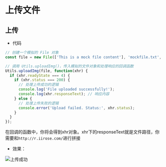 # 上传文件

## 上传

- 代码

```javascript
// 创建一个模拟的 File 对象
const file = new File(['This is a mock file content'], 'mockfile.txt', { type: 'text/plain' });

// 调用 Utils.uploadImg()，传入模拟的文件对象和处理响应的回调函数
Utils.uploadImg(file, function(xhr) {
  if (xhr.readyState === 4) {
    if (xhr.status === 200) {
      // 处理上传成功的逻辑
      console.log('File uploaded successfully!');
      console.log(xhr.responseText); // 响应内容
    } else {
      // 处理上传失败的逻辑
      console.error('Upload failed. Status:', xhr.status);
    }
  }
});
```

在回调的函数中，你将会得到xhr对象。xhr下的responseText就是文件路径，你需要和```http://r.iirose.com/```进行拼接

- 效果：

![上传成功](https://static.codemao.cn/i/24/4/17/16/4935-IZ.png)
